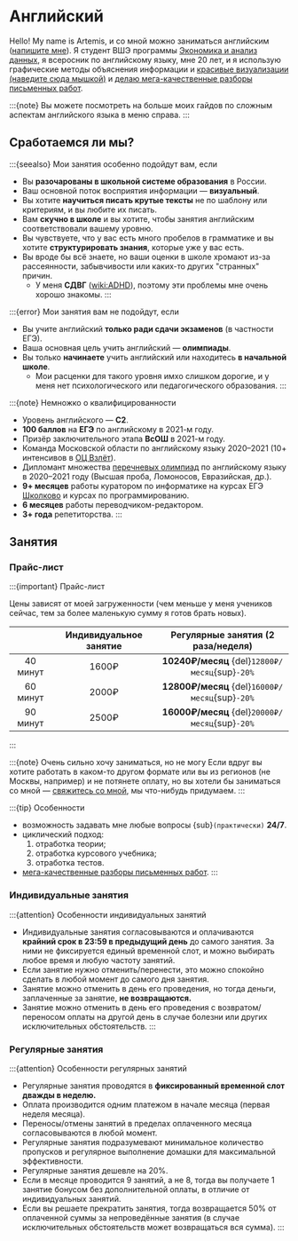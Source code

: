 # Английский

Hello! My name is Artemis, и со мной можно заниматься английским ([напишите мне](https://t.me/artoftheblue)). Я студент ВШЭ программы [Экономика и анализ данных](https://www.hse.ru/ba/eda), я всеросник по английскому языку, мне 20 лет, и я использую графические методы объяснения информации и [красивые визуализации (наведите сюда мышкой)](#present-simple) и [делаю мега-качественные разборы письменных работ](#showcase).

:::{note}
Вы можете посмотреть на больше моих гайдов по сложным аспектам английского языка в меню справа.
:::

## Сработаемся ли мы?

:::{seealso} Мои занятия особенно подойдут вам, если

* Вы **разочарованы в школьной системе образования** в России.
* Ваш основной поток восприятия информации — **визуальный**.
* Вы хотите **научиться писать крутые тексты** не по шаблону или критериям, и вы любите их писать.
* Вам **скучно в школе** и вы хотите, чтобы занятия английским соответствовали вашему уровню.
* Вы чувствуете, что у вас есть много пробелов в грамматике и вы хотите **структурировать знания**, которые уже у вас есть.
* Вы вроде бы всё знаете, но ваши оценки в школе хромают из-за рассеянности, забывчивости или каких-то других "странных" причин.
  * У меня **СДВГ** (<wiki:ADHD>), поэтому эти проблемы мне очень хорошо знакомы.
:::

:::{error} Мои занятия вам не подойдут, если

* Вы учите английский **только ради сдачи экзаменов** (в частности ЕГЭ).
* Ваша основная цель учить английский — **олимпиады**.
* Вы только **начинаете** учить английский или находитесь **в начальной школе**.
  * Мои расценки для такого уровня имхо слишком дорогие, и у меня нет психологического или педагогического образования.
:::

:::{note} Немножко о квалифицированности

* Уровень английского — **С2**.
* **100 баллов** на **ЕГЭ** по английскому в 2021-м году.
* Призёр заключительного этапа **ВсОШ** в 2021-м году.
* Команда Московской области по английскому языку 2020–2021 (10+ интенсивов в [ОЦ Взлёт](https://olympmo.ru)).
* Дипломант множества [перечневых олимпиад](https://olimpiada.ru/article/1043) по английскому языку в 2020–2021 году (Высшая проба, Ломоносов, Евразийская, др.).
* **9+ месяцев** работы куратором по информатике на курсах ЕГЭ [Школково](https://3.shkolkovo.online) и курсах по программированию.
* **6 месяцев** работы переводчиком-редактором.
* **3+ года** репетиторства.
:::

## Занятия

### Прайс-лист

:::{important} Прайс-лист

Цены зависят от моей загруженности (чем меньше у меня учеников сейчас, тем за более маленькую сумму я готов брать новых).

| | Индивидуальное занятие | Регулярные занятия (2 раза/неделя) |
|:-:|:-:|:-:|
| 40 минут | 1600₽ | **10240₽/месяц** {del}`12800₽/месяц`{sup}`-20%` |
| 60 минут | 2000₽ | **12800₽/месяц** {del}`16000₽/месяц`{sup}`-20%` |
| 90 минут | 2500₽ | **16000₽/месяц** {del}`20000₽/месяц`{sup}`-20%` |
:::

:::{note} Очень сильно хочу заниматься, но не могу
Если вдруг вы хотите работать в каком-то другом формате или вы из регионов (не Москвы, например) и не потянете оплату, но вы хотели бы заниматься со мной — [свяжитесь со мной](https://t.me/artoftheblue), мы что-нибудь придумаем.
:::

:::{tip} Особенности

* возможность задавать мне любые вопросы {sub}`(практически)` **24/7**.
* циклический подход: 
  1. отработка теории;
  2. отработка курсового учебника;
  3. отработка тестов.
* [мега-качественные разборы письменных работ](#showcase).
:::

### Индивидуальные занятия

:::{attention} Особенности индивидуальных занятий

* Индивидуальные занятия согласовываются и оплачиваются **крайний срок в 23:59 в предыдущий день** до самого занятия. За ними не фиксируется единый временной слот, и можно выбирать любое время и любую частоту занятий.
* Если занятие нужно отменить/перенести, это можно спокойно сделать в любой момент до самого дня занятия.
* Занятие можно отменить в день его проведения, но тогда деньги, заплаченные за занятие, **не возвращаются.**
* Занятие можно отменить в день его проведения с возвратом/переносом оплаты на другой день в случае болезни или других исключительных обстоятельств.
:::

### Регулярные занятия

:::{attention} Особенности регулярных занятий 

* Регулярные занятия проводятся в **фиксированный временной слот дважды в неделю.**
* Оплата производится одним платежом в начале месяца (первая неделя месяца).
* Переносы/отмены занятий в пределах оплаченного месяца согласовываются в любой момент.
* Регулярные занятия подразумевают минимальное количество пропусков и регулярное выполнение домашки для максимальной эффективности.
* Регулярные занятия дешевле на 20%.
* Если в месяце проводится 9 занятий, а не 8, тогда вы получаете 1 занятие бонусом без дополнительной оплаты, в отличие от индивидуальных занятий.
* Если вы решаете прекратить занятия, тогда возвращается 50% от оплаченной суммы за непроведённые занятия (в случае исключительных обстоятельств может возвращаться вся сумма).
:::